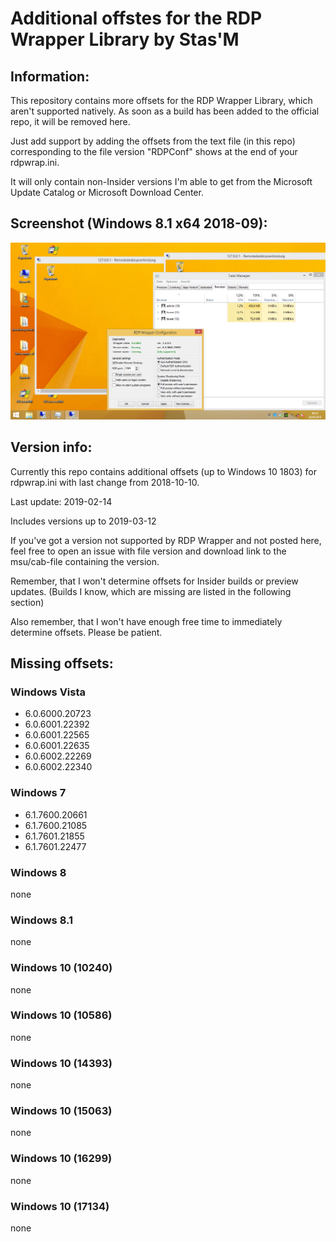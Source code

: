 # Additional offstes for the RDP Wrapper Library by Stas'M


## Information:
This repository contains more offsets for the RDP Wrapper Library, which aren't supported natively.
As soon as a build has been added to the official repo, it will be removed here.

Just add support by adding the offsets from the text file (in this repo) corresponding to the file version "RDPConf" shows at the end of your rdpwrap.ini.

It will only contain non-Insider versions I'm able to get from the Microsoft Update Catalog or Microsoft Download Center.


## Screenshot (Windows 8.1 x64 2018-09):
![Screenshot](/RDPWrapper_Demo_w63_19093.png "Screenshot of Windows 8.1 with all updates up to 2018-09")


## Version info:
Currently this repo contains additional offsets (up to Windows 10 1803) for rdpwrap.ini with last change from 2018-10-10.

Last update: 2019-02-14

Includes versions up to 2019-03-12

If you've got a version not supported by RDP Wrapper and not posted here, feel free to open an issue with file version and download link to the msu/cab-file containing the version.

Remember, that I won't determine offsets for Insider builds or preview updates. (Builds I know, which are missing are listed in the following section)

Also remember, that I won't have enough free time to immediately determine offsets. Please be patient.


## Missing offsets:

### Windows Vista
- 6.0.6000.20723
- 6.0.6001.22392
- 6.0.6001.22565
- 6.0.6001.22635
- 6.0.6002.22269
- 6.0.6002.22340

### Windows 7
- 6.1.7600.20661
- 6.1.7600.21085
- 6.1.7601.21855
- 6.1.7601.22477

### Windows 8
none

### Windows 8.1
none

### Windows 10 (10240)
none

### Windows 10 (10586)
none

### Windows 10 (14393)
none

### Windows 10 (15063)
none

### Windows 10 (16299)
none

### Windows 10 (17134)
none

